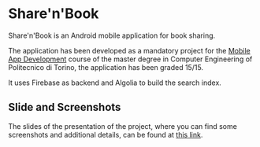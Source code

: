 # Share'n'Book

Share'n'Book is an Android mobile application for book sharing. 

The application has been developed as a mandatory project for the [Mobile App Development](https://didattica.polito.it/pls/portal30/sviluppo.guide.visualizza?p_cod_ins=01PFPOV&p_a_acc=2013&p_header=S&p_esa=N&p_ridotto=N&p_lang=EN) course of the master degree in Computer Engineering of Politecnico di Torino, the application has been graded 15/15.

It uses Firebase as backend and Algolia to build the search index.


## Slide and Screenshots

The slides of the presentation of the project, where you can find some screenshots and additional details, can be found at [this link](https://github.com/giovannigarifo/sharenbook/blob/master/Sharenbook_presentation_slides.pdf).
